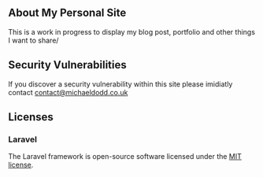 ## About My Personal Site

This is a work in progress to display my blog post, portfolio and other things I want to share/

## Security Vulnerabilities

If you discover a security vulnerability within this site please imidiatly contact [contact@michaeldodd.co.uk](mailto:contact@michaeldodd.co.uk)

## Licenses

### Laravel
The Laravel framework is open-source software licensed under the [MIT license](https://opensource.org/licenses/MIT).

